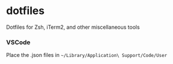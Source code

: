 # dotfiles
Dotfiles for Zsh, iTerm2, and other miscellaneous tools


### VSCode
Place the .json files in 
`~/Library/Application\ Support/Code/User`


